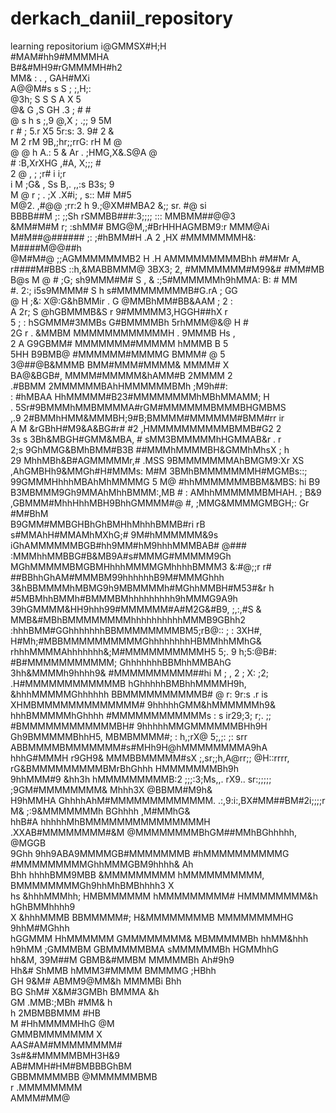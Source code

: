 # derkach_daniil_repository
learning repositorium
                                                 i@GMMSX#H;H                                                  
                                               #MAM#hh9#MMMMHA                                                
                                              B#&#MH9#rGMMMMH#h2                                              
                                             MM& :   . ,  GAH#MXi                                             
                                         A@@M#s    s   S  ;  ;,H;:                                            
                                          @3h;     S   S  S  A X  5                                           
                                          @& G    ,S  GH .3  ;  # #                                           
                                         @ s h s ;,9 @,X ; .;;  9 5M                                          
                                       r   # ; 5.r X5 5r:s: 3.  9# 2 &                                        
                                     M  2    rM 9B,;hr;;rrG:   rH M   @                                       
                                    @  @  h A.: 5 & Ar  . ;HMG,X&.S@A @                                       
                                       #    :B,XrXHG     ,#A, X;;; #                                          
                                    2  @ ,  ; ;r#            i i;r                                            
                                      i M  ;G& , Ss   B,. ,,:s B3s;         9                                 
                                     M @   r ;   . ;X    .X#i; , s::   M# M#5                                 
                            M@2.   ,#@@   ;rr:2 h 9.;@XM#MBA2 &;; sr.   #@        si                          
                               BBBB##M   ;: ;;Sh   rSMMBB###:3;;;; :::   MMBMM##@@3                           
                              &MM#M#M   r; :shMM# BMG@M,;#BrHHHAGMBM9:r   MMM@Ai                              
                        M#M##@######   ;: ;#hBMM#H .A 2  ,HX #MMMMMMMH&:   M####M@@##h                        
                             @M#M#@   ;;AGMMMMMMMB2   H .H  AMMMMMMMMMBhh   #M#Mr   A,                        
                         r####M#BBS  ::h,&MABBMMM@ 3BX3; 2, #MMMMMMM#M99&#   #MM#MB                           
                         B@s M @ #  ;G; sh9MMM#M# S ,  & :;5#MMMMMMh9hMMA:   B: # MM                          
                        #.          2:; i5s9MMMM#  S   h  s#MMMMMMMMMB#G.rA      ; GG                         
                       @        H  ;&:  X@:G&hBMMir  . G @MMBhMM#BB&AAM  ; 2  :                               
                                A  2r; S @hGBMMMB&S  r 9#MMMMM3,HGGH##hX r                                    
                                5 ;  :  hSGMMM#3MMBs G#BMMMMBh 5rhMMM@&@ H  #                                 
                               2G r  .   &MMBM  MMMMMMMMMMMMH .  9MMMB   Hs ,                                 
                                2 A   G9GBMM#  MMMMMMM#MMMMM     hMMMB B 5                                    
                                 5HH  B9BMB@   #MMMMMM#MMMMG     BMMM# @      5                               
                                3@##@B&MMMB    BMM#MMM#MMMM&     MMMM#       X                                
                                 BA@&BGB#,   MMMM#MMMMM&hAMM#B   2MMMM      2                                 
                                  .#BBMM   2MMMMMMBAhHMMMMMMBMh  ;M9h##:                                      
                                : #hMBAA HhMMMMM#B23#MMMMMMMMhMBhMMAMM; H                                     
                             . 5Sr#9BMMMhMMBMMMMA#rGM#MMMMMMBMMMBHGMBMS                                       
                             ,.9 2#BMMhHMM&MMMBH;9#B;BMMMM#MMMMMM#BMM#rr ir                                   
                           A  M &rGBhH#M9&A&BG#r# #2 ,HMMMMMMMMMMBMMB#G2  2                                   
                          3s s  3Bh&MBGH#GMM&MBA,  # sMM3BMMMMMhHGMMAB&r . r                                  
                           2;s 9GhMMG&BMhBMM#B3B    ##MMMhMMMMBH&GMMhMhsX ; h                                 
                          29 MhhMBh&B#AGMMMMMr,#  .MSS 9BMMMMMMMAhBMGM9:Xr XS                                 
                         ,AhGMBHh9&MMGh#H#MMMs: M#M  3BMhBMMMMMMMH#MGMBs::;                                   
                        99GMMMHhhhMBAhMhMMMMG 5 M@     #hhMMMMMMMBBM&MBS: hi B9                               
                      B3MBMMM9Gh9MMAhMhhBMMM:,MB  # :  AMhhMMMMMMBMHAH.    ;  B&9                             
                   ,GBMMM#MhhHhhMBH9BhhGMMMM#@     #,  ;MMG&MMMMGMBGH;:    Gr #M#BhM                          
                B9GMM#MMBGHBhGhBMHhMhhhBMMB#ri     rB s#MMAhH#MMAMhMXhG;# 9M#hMMMMMM&9s                       
             iGhAMMMMMMBGB#hh9MM#hM9hhhMMMBAB#    @### :MMMhhMMBBG#B&MB9A#s#MMMG#MMMMM9Gh                     
            MGhMMMMMBMGBMHhhhMMMMGMhhhhBMMM3 &:#@;;r r# ##BBhhGhAM#MMMBM99hhhhhhB9M#MMMGhhh                   
           3&hBBMMMMhMBMG9h9MBMMMMh#MGhhMMBH#M53#&r h  #5MBMhhBMMh#BMMMBMhhhhhhhhh9hMMMG9A9h                  
          39hGMMMM&HH9hhh99#MMMMMM#A#M2G&#B9, ;,:,#S   & MMB&#MBhBMMMMMMMMhhhhhhhhhhMMMB9GBhh2                
         :hhhBMM#GGhhhhhhhBBMMMMMMMMBM5;rB@:: ; : 3XH#, H#Mh;#MBBMMMMMMMMMMGhhhhhhhhHBMMhhMMhG&               
        rhhhMMMMAhhhhhhh&;M#MMMMMMMMMMH5  5;.    9  h;5:@B#: #B#MMMMMMMMMMM; GhhhhhhhBBMhhMMBAhG              
        3hh&MMMMh9hhhh9& #MMMMMMMMMM##hi M ;   ,  2 ; X: ;2; .H#MMMMMMMMMMMMB hGhhhhhBMBhhMMMMH9h,            
       &hhhMMMMMGhhhhhh BBMMMMMMMMMMB#  @ r:   9r:s .r is   XHMBMMMMMMMMMMMMM# 9hhhhhGMM&hMMMMMMh9&           
       hhhBMMMMMhGhhhh #MMMMMMMMMMMMs  :  s ir29;3;  r;. ;;   #BMMMMMMMMMMMMBH# 9hhhhhMMGMMMMMMBHh9H          
      Gh9BMMMMMBhhH5,     MBMBMMMM#;  : h,;rX@ 5;,;:  ;:  srr   ABBMMMMBMMMMMMM#s#MHh9H@hMMMMMMMMA9hA         
     hhhG#MMMH r9GH9& MMMBBMMMMM#sX   ;,sr;;h,A@rr;;  @H::rrrr,  rG&BMMMMMMMMMBMrBhGhhh   HMMMMMMMBh9h        
     9hhMMM#9  &hh3h hMMMMMMMMMB:2    ;;;:3;Ms,,. rX9.. sr:;;;;;   ;9GM#MMMMMMMM& Mhhh3X     @BBMM#M9h&       
    H9hMMHA    GhhhhAhM#MMMMMMMMMMMMM. .:,9:i:,BX#MM##BM#2i;;;;r  M& ;:9&MMMMMMMh BGhhhh        ,M#MMhG&      
    hhB#A      hhhhhMhBMMMMMMMMMMMMMMMH     .XXAB#MMMMMMMM#&M  @MMMMMMMMBhGM##MMhBGhhhhh,           @MGGB     
   9Ghh        9hh9ABA9MMMMGB#MMMMMMMB         #hMMMMMMMMMMG    #MMMMMMMMMGhhMMMGBM9hhhh&              Ah     
   Bhh         hhhhBMM9MBB &MMMMMMMMM           hMMMMMMMMMM,     BMMMMMMMMGh9hhMhBMBhhhh3                X    
   hs          &hhhMMMhh;  HMBMMMMMM            hMMMMMMMMM#      HMMMMMMMM&h  hGhBMMhhhh9                     
  X            &hhhMMMB    BBMMMMM#;            H&MMMMMMMMB       MMMMMMMMHG   9hhM#MGhhh                     
                hGGMMM     HhMMMMMM              GMMMMMMMM&       MBMMMMMBh      hhMM&hhh                     
                h9hMM      ;GMMMBM               GBMMMMMBMA       sMMMMMMBh       HGMMhhG                     
                hh&M,       39M##M               GBMB&#MMBM        MMMMMBh         Ah#9h9                     
                Hh&#        ShMMB                hMMM3#MMMM        BMMMMG           ;HBhh                     
                 GH          9&M#                ABMM9@MM&h        MMMMBi             Bhh                     
                 BG          ShM#                X&M#3GMBh         BMMMA               &h                     
                              GM                 .MMB:;MBh         #MM&                 h                     
                               h                 2MBMBBMMM         #HB                                        
                               M                #HhMMMMMHhG        @M                                         
                                                GMMBMMMMMMM        X                                          
                                           AAS#AM#MMMMMMMM#                                                   
                                           3s#&#MMMMMBMH3H&9                                                  
                                         AB#MMH#HM#BMBBBGhBM                                                  
                                       GBBMMMMMBB  @MMMMMMBMB                                                 
                                       r            .MMMMMMMM                                                 
                                                     AMMM#MM@                                                 
                                                                    
